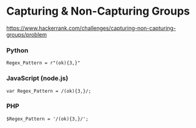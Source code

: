 # Capturing & Non-Capturing Groups

https://www.hackerrank.com/challenges/capturing-non-capturing-groups/problem

### Python

    Regex_Pattern = r"(ok){3,}"

### JavaScript (node.js)

    var Regex_Pattern = /(ok){3,}/;

### PHP

    $Regex_Pattern = '/(ok){3,}/';

